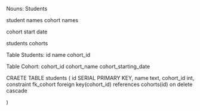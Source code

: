 Nouns:
Students

student names
cohort names

cohort start date

students cohorts

Table Students:
id
name
cohort_id

Table Cohort:
cohort_id
cohort_name
cohort_starting_date

CRAETE TABLE students (
id SERIAL PRIMARY KEY,
name text,
cohort_id int,
constraint fk_cohort foreign key(cohort_id) references cohorts(id) on delete cascade

)
